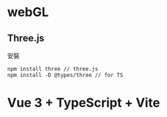 # webGL

## Three.js

安裝
```
npm install three // three.js
npm install -D @types/three // for TS
```

# Vue 3 + TypeScript + Vite
